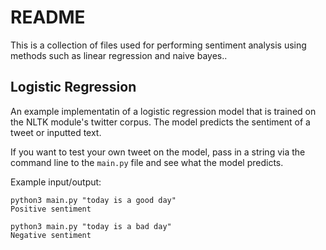 # README

This is a collection of files used for performing sentiment analysis using methods such as linear regression and naive bayes..

## Logistic Regression

An example implementatin of a logistic regression model that is trained on the NLTK module's twitter corpus.
The model predicts the sentiment of a tweet or inputted text.

If you want to test your own tweet on the model, pass in a string via the command line to the `main.py` file and see what the model predicts.

Example input/output:

```
python3 main.py "today is a good day"
Positive sentiment
```

```
python3 main.py "today is a bad day"
Negative sentiment
```
